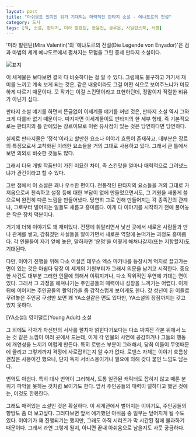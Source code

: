 ```yaml
---
layout: post
title: "아쉬움도 있지만 뒤가 기대되는 매력적인 판타지 소설 - 에냐도르의 전설"
category: 도서
tags: [책, 소설, 판타지, 미라 발렌틴, 한윤진, 글루온, 사일런스북, 서평]
---
```


'미라 발렌틴(Mira Valentin)'의
'에냐도르의 전설(Die Legende von Enyador)'은
검과 마법의 세계 에냐도르에서 펼쳐지는 모험을 그린 중세 판타지 소설이다.

![표지](https://lh3.googleusercontent.com/29hjgVljQcPXH9TuC8-WasE6pD89pjWM57eVFl7gQMgfmapcoi5pG73czCKFhEUW5RZfybEKnsx2cw=s480)

이 세계물은 보다보면 결국 다 비슷하다는 걸 알 수 있다.
그럼에도 불구하고 거기서 재미를 느끼고 계속 보게 되는 것은,
같은 내용이라도 그걸 어떤 식으로 보여주느냐가 미묘하게 다르기 때문이다.
모 작가는 이걸 스킨맛이라고 표현하던데,
정말이지 적절한 비유가 아닌가 싶다.

판타지 소설 얘기를 하면서 뜬금없이 이세계물 얘기를 꺼낸 것은,
판타지 소설 역시 그와 크게 다를바 없기 때문이다.
따지자면 이세계물이도 판타지의 한 세부 형태, 즉 기본적으로는 판타지의 틀 안에있는 장르이므로
이런 유사점이 있는 것은 당연하다면 당연하다.

실제로 판타지물은 '정석'이라고 할만한 요소나 이야기 흐름이 존재하고,
대부분은 장르의 특징으로서 고착화된 이러한 요소들을 거의 그대로 사용하고 있다.
그래서 큰 틀에서 보면 의외로 비슷한 것들도 많다.

그래서 더욱 개별 작품만이 가진 미묘한 차이, 즉 스킨맛을 얼마나 매력적으로 그려냈느냐가 관건이라고 할 수 있다.

그런 점에서 이 소설은 꽤나 우수한 편이다.
전통적인 판타지의 요소들을 거의 그대로 가져옴으로써 친숙하고 설정 등에 대한 부담이 없에 만들었으면서도,
그 기원을 새롭게 씀으로써 완전히 다른 느낌을 만들어냈다.
당연히 그로 인해 만들어지는 각 종족간의 관계나,
그로부터 벌어지는 일들도 새롭고 흥미롭다.
이게 다 이야기를 시작하기 전에 풀어놓은 작은 장치 덕분이다.

거기에 더해 이야기도 꽤 재미있다.
전쟁에 휘말리면서 낯선 곳에서 새로운 사람들과 만나 관계를 쌓고,
감춰졌던 사실들을 알아가면서 새로운 역할에 눈떠가는 과정도 흥미롭다.
각 인물들이 자기 앞에 놓은, 말하자면 '운명'을 어떻게 해쳐나갈지(또는 저항할지)도 기대된다.

다만, 이야기 진행을 위해 다소 어설픈 데우스 엑스 마키나를 등장시켜 억지로 끌고가는 면이 있는 것은 아쉽다 
당장 이 세계의 기원부터가 그래서 의문을 남기고 시작한다.
중요한 사건도 대부분 그러한 인물에 의해서 이뤄지거나,
다소 작위적인 우연에 기대는 면이 있다.
그래서 그 과정을 해쳐나가는 주인공들의 매력이나 성장을 느끼기는 어렵다.
이게 뒤에 이어지는 주인공들의 활약(?)을 좀 갑작스럽게 보이게도 한다.
갓 성년이 된 이들로 꾸려놓은 주인공 구성만 보면 꽤 YA소설같은 면도 있다만,
YA소설의 장점까지는 갖고있지 못하다.

[YA소설]: 영어덜트(Young Adult) 소설

그 외에도 각자가 자신만의 서사를 펼치자 얽힌다기보다는
다소 짜여진 각본 위에서 노는 것 같은 느낌이 여러 곳에서 드는데,
이게 각 인물의 사연에 공감하거나 그들의 행동에 개연성을 느끼기 어렵게 만든다.
특히 로맨스 부분이 그러해서, 당최 이들이 무엇때문에 끌리고 그렇게까지 격정에 사로잡히는지 알 수가 없다.
로맨스 자체는 이야기 흐름상 괜찮은 사용이긴 했으나,
단지 독자 서비스용이거나 필요에 의해 갖다 붙인 느낌도 남는다.

번역도 아쉽다.
특히 대사 번역이 그러해서,
도통 일관된 캐릭터도 잡히지 않고 때론 분위기 파악을 못하는 것처럼 보이기도 한다.
앞서 주인공들의 매력이 덜하다고 했던 것에는, 이것도 한몫한다.

그래도 매력있는 소설인 것은 확실하다.
이 세계관에서 벌어지는 이야기도, 주인공들의 향방도 좀 더 보고싶다.
그러다보면 앞서 얘기했던 아쉬움 중 일부는 덮어지게 될 수도 있다.
이야기가 꽤 진행되기는 했지만, 그래도 아직 시리즈가 막 시간된 참에 불과하기 때문이다.
그래서 과연 그렇게 될지, 아니면 끝내 아쉬움으로 남을지도 사뭇 궁금하다.
